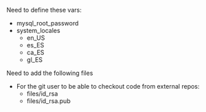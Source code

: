Need to define these vars:

- mysql_root_password
- system_locales
  - en_US
  - es_ES
  - ca_ES
  - gl_ES

Need to add the following files

- For the git user to be able to checkout code from external repos:
  - files/id_rsa
  - files/id_rsa.pub

